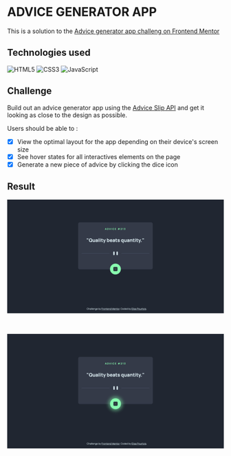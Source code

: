 # ADVICE GENERATOR APP

This is a solution to the [Advice generator app challeng on Frontend Mentor](https://www.frontendmentor.io/challenges/advice-generator-app-QdUG-13db)


## Technologies used

![HTML5](https://img.shields.io/badge/html5-%23E34F26.svg?style=for-the-badge&logo=html5&logoColor=white)
![CSS3](https://img.shields.io/badge/css3-%231572B6.svg?style=for-the-badge&logo=css3&logoColor=white)
![JavaScript](https://img.shields.io/badge/javascript-%23323330.svg?style=for-the-badge&logo=javascript&logoColor=%23F7DF1E)

## Challenge

Build out an advice generator app using the [Advice Slip API](https://api.adviceslip.com) and get it looking as close to the design as possible.

Users should be able to :

- [x] View the optimal layout for the app depending on their device's screen size
- [x] See hover states for all interactives elements on the page
- [x] Generate a new piece of advice by clicking the dice icon

## Result

<p align="center">
    <img src="./assets/design/result.png" style="width:700px" >
</p>
<br>
<p align="center">
    <img src="./assets/design/active-result.png" style="width:700px" >
</p>